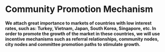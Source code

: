 # Community Promotion Mechanism

&#x20;   **We attach great importance to markets of countries with low interest rates, such as: Turkey, Vietnam, Japan, South Korea, Singapore, etc. In order to promote the growth of the market in these countries, we will use incentive mechanisms such as referral relationships, community nodes, city nodes and committee promotion paths to stimulate growth.**
